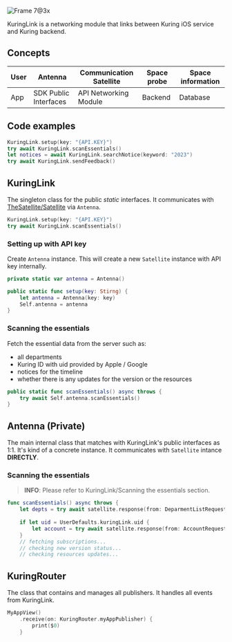 ![Frame 7@3x](https://user-images.githubusercontent.com/53814741/231982450-ffdecc10-9178-493f-be70-8fd40002ace8.png)

KuringLink is a networking module that links between Kuring iOS service and Kuring backend.

## Concepts
| User | Antenna | Communication Satellite | Space probe | Space information |
| ---- | ------- | ----------------------- | ----------- | ----------------- |
| App  | SDK Public Interfaces | API Networking Module | Backend | Database  |

## Code examples
```swift
KuringLink.setup(key: "{API.KEY}")
try await KuringLink.scanEssentials()
let notices = await KuringLink.searchNotice(keyword: "2023")
try await KuringLink.sendFeedback()
```

## KuringLink

The singleton class for the public *static* interfaces. It communicates with [TheSatellite/Satellite](https://github.com/KU-Stacks/TheSatellite) via `Antenna`.
```swift
KuringLink.setup(key: "{API.KEY}")
try await KuringLink.scanEssentials()
```

### Setting up with API key
Create `Antenna` instance. This will create a new `Satellite` instance with API key internally.
```swift
private static var antenna = Antenna()

public static func setup(key: Stirng) {
    let antenna = Antenna(key: key)
    Self.antenna = antenna
}
```

### Scanning the essentials
Fetch the essential data from the server such as:
- all departments
- Kuring ID with uid provided by Apple / Google
- notices for the timeline
- whether there is any updates for the version or the resources
```swift
public static func scanEssentials() async throws {
    try await Self.antenna.scanEssentials()
}
```

## Antenna (Private)
The main internal class that matches with KuringLink's public interfaces as 1:1. It's kind of a concrete instance. It communicates with `Satellite` intance **DIRECTLY**.

### Scanning the essentials
> **INFO**: Please refer to KuringLink/Scanning the essentials section.

```swift
func scanEssentials() async throws {
    let depts = try await satellite.response(from: DeparmentListRequest())
    
    if let uid = UserDefaults.kuringLink.uid {
        let account = try await satellite.response(from: AccountRequest(uid: uid))
    }
    // fetching subscriptions...
    // checking new version status...
    // checking resources updates...
```

## KuringRouter
The class that contains and manages all publishers. It handles all events from KuringLink.
```swift
MyAppView()
    .receive(on: KuringRouter.myAppPublisher) {
        print($0)
    }
```
